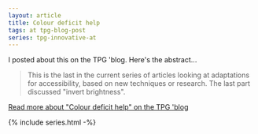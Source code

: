 ```yaml
---
layout: article
title: Colour deficit help
tags: at tpg-blog-post
series: tpg-innovative-at
---
```


I posted about this on the TPG 'blog. Here's the abstract...

> This is the last in the current series of articles looking at adaptations for accessibility, based on new techniques or research. The last part discussed "invert brightness".

[Read more about "Colour deficit help" on the TPG 'blog](https://developer.paciellogroup.com/blog/2018/03/colour-deficit-help/)

{% include series.html -%}
